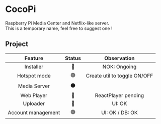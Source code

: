 # CocoPi

Raspberry Pi Media Center and Netflix-like server.  
This is a temporary name, feel free to suggest one !

## Project

| Feature | Status | Observation |
| :-: | :-: |  :-: |
| Installer | :large_blue_circle: | NOK: Ongoing |
| Hotspot mode | :green_circle: | Create util to toggle ON/OFF |
| Media Server | :black_circle: | |
| Web Player | :large_blue_circle: | ReactPlayer pending |
| Uploader | :large_blue_circle: | UI: OK |
| Account management | :green_circle: | UI: OK / DB: OK |
